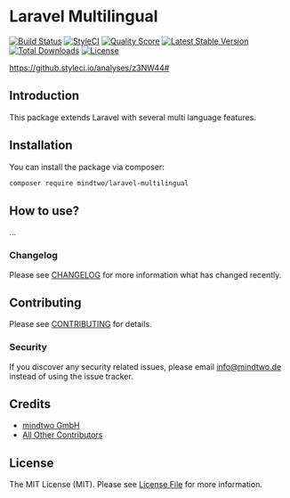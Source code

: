 # Laravel Multilingual
[![Build Status](https://travis-ci.org/mindtwo/laravel-multilingual.svg?branch=master)](https://travis-ci.org/mindtwo/laravel-multilingual)
[![StyleCI](https://styleci.io/repos/160329571/shield)](https://styleci.io/repos/160329571)
[![Quality Score](https://img.shields.io/scrutinizer/g/mindtwo/laravel-multilingual.svg?style=flat-square)](https://scrutinizer-ci.com/g/mindtwo/laravel-multilingual)
[![Latest Stable Version](https://poser.pugx.org/mindtwo/laravel-multilingual/v/stable)](https://packagist.org/packages/mindtwo/laravel-multilingual)
[![Total Downloads](https://poser.pugx.org/mindtwo/laravel-multilingual/downloads)](https://packagist.org/packages/mindtwo/laravel-multilingual)
[![License](https://poser.pugx.org/mindtwo/laravel-multilingual/license)](https://packagist.org/packages/mindtwo/laravel-multilingual)


https://github.styleci.io/analyses/z3NW44#

## Introduction
This package extends Laravel with several multi language features.

## Installation

You can install the package via composer:

```bash
composer require mindtwo/laravel-multilingual
```

## How to use?

...

### Changelog

Please see [CHANGELOG](CHANGELOG.md) for more information what has changed recently.

## Contributing

Please see [CONTRIBUTING](CONTRIBUTING.md) for details.

### Security

If you discover any security related issues, please email info@mindtwo.de instead of using the issue tracker.

## Credits

- [mindtwo GmbH](https://github.com/mindtwo)
- [All Other Contributors](../../contributors)

## License

The MIT License (MIT). Please see [License File](LICENSE.md) for more information.
 
